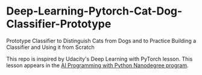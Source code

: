 # Deep-Learning-Pytorch-Cat-Dog-Classifier-Prototype
Prototype Classifier to Distinguish Cats from Dogs and to Practice Building a Classifier and Using it from Scratch

This repo is inspired by Udacity's Deep Learning with PyTorch lesson. This lesson appears in the [AI Programming with Python Nanodegree program](https://www.udacity.com/course/ai-programming-python-nanodegree--nd089).
